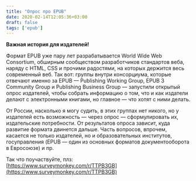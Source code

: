 ```yaml
---
title: "Опрос про EPUB"
date: 2020-02-14T12:05:36+03:00
draft: false
tags: ['epub']
---
```


**Важная история для издателей!**

Формат EPUB уже пару лет разрабатывается World Wide Web Consortium, обширным сообществом разработчиков стандартов веба, наряду с HTML, CSS и прочими радостями, на которых держится весь современный веб. Так вот: группы внутри консорциума, которые отвечают именно за EPUB — Publishing Working Group, EPUB 3 Community Group и Publishing Business Group — запустили открытый опрос издателей, чтобы собрать информацию о том, что и как издатели делают с электронными книгами, но главное — что хотят с ними делать.

От России, насколько я могу судить, в этих группах нет никого, но у издателей есть возможность — через опрос — сформулировать их, издательские потребности. От результатов опроса зависит, куда развитие формата двинется дальше. Часть вопросов, впрочем, касается не только издателей, но и образовательных институтов, госуправления (EPUB — один из основных форматов документооборота в Евросоюзе) и пр.

Так что поучаствуйте, плз:\
[https://www.surveymonkey.com/r/TTPB3GB](https://www.surveymonkey.com/r/TTPB3GB)